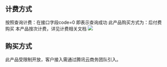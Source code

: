 ## 计费方式
按照查询计费：在接口字段code=0 即表示查询成功
此产品购买方式为：后付费购买
本产品按次计费，详见计费相关文档
 ![](https://main.qcloudimg.com/raw/921bff4bbefdf995f6505b13b8f3c4d2.png)
## 购买方式
 
此产品受限制开放，客户接入需通过腾讯云商务团队引入。
